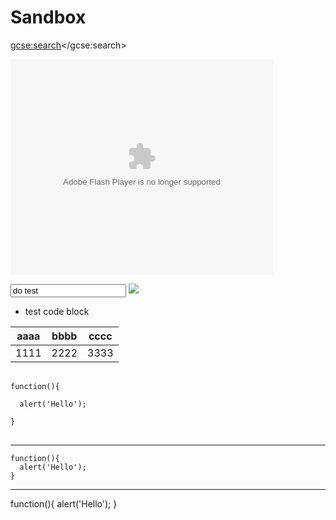 Sandbox
===

<script>
  (function() {
    var cx = '002616967781504063184:ccxhequ_zu4';
    var gcse = document.createElement('script');
    gcse.type = 'text/javascript';
    gcse.async = true;
    gcse.src = (document.location.protocol == 'https:' ? 'https:' : 'http:') +
        '//www.google.com/cse/cse.js?cx=' + cx;
    var s = document.getElementsByTagName('script')[0];
    s.parentNode.insertBefore(gcse, s);
  })();
</script>
<gcse:search></gcse:search>


<embed width="420" height="345" src="http://youtube.googleapis.com/v/QdHGTfH_WGg&hd=1" type="application/x-shockwave-flash"></embed> 

<input type="text" id="test" value="do test"/>

<img src="https://portal.micloud.tw/images/logo.png"/>

* test code block

| aaaa | bbbb | cccc |
| ---- | ---- | ---- |
| 1111 | 2222 | 3333 |


<pre>
  <code>
function(){

  alert('Hello');

}
  </code> 
</pre>  

---

```
function(){
  alert('Hello');
}
```


---

  function(){
    alert('Hello');
  }
